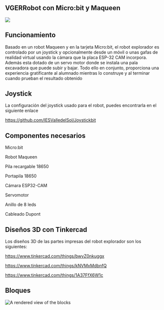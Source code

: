 ## VGERRobot con Micro:bit y Maqueen

![](https://github.com/IESValledelSol/VGERobotMicroBit/blob/master/20230514_192900.jpg)

## Funcionamiento

Basado en un robot Maqueen y en la tarjeta Micro:bit, el robot explorador es controlado por un joystick y opcionalmente desde un móvil o unas gafas de realidad virtual usando la cámara que la placa ESP-32 CAM incorpora. Además esta dotado de un servo motor donde se instala una pala excavadora que puede subir y bajar. Todo ello en conjunto, proporciona una experiencia gratificante al alumnado mientras lo construye y al terminar cuando prueban el resultado obtenido

## Joystick
La configuración del joystick usado para el robot, puedes encontrarla en el siguiente enlace

https://github.com/IESValledelSol/Joystickbit

## Componentes necesarios

Micro:bit

Robot Maqueen

Pila recargable 18650

Portapila 18650

Cámara ESP32-CAM

Servomotor

Anillo de 8 leds

Cableado Dupont

## Diseños 3D con Tinkercad
Los diseños 3D de las partes impresas del robot explorador son los siguientes:

https://www.tinkercad.com/things/bwvZ0nkuggx

https://www.tinkercad.com/things/kNVMxMdbnfQ

https://www.tinkercad.com/things/1A37FfX6W1c

## Bloques

![A rendered view of the blocks](https://github.com/IESValledelSol/VGERobotMicroBit/raw/master/.github/makecode/blocks.png)
